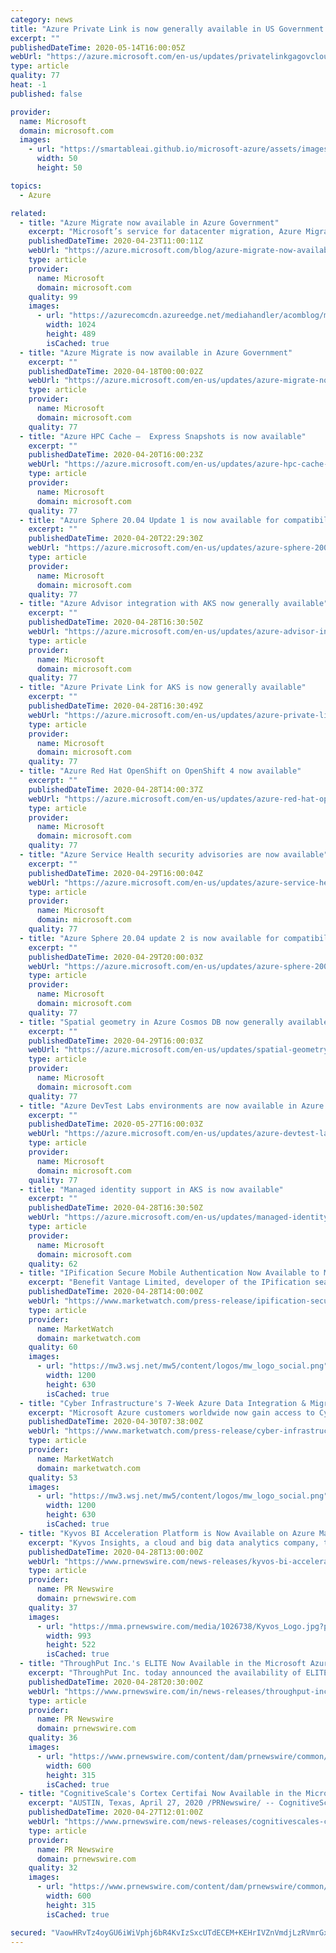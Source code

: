 ```yaml
---
category: news
title: "Azure Private Link is now generally available in US Government regions"
excerpt: ""
publishedDateTime: 2020-05-14T16:00:05Z
webUrl: "https://azure.microsoft.com/en-us/updates/privatelinkgagovcloud/"
type: article
quality: 77
heat: -1
published: false

provider:
  name: Microsoft
  domain: microsoft.com
  images:
    - url: "https://smartableai.github.io/microsoft-azure/assets/images/organizations/microsoft.com-50x50.jpg"
      width: 50
      height: 50

topics:
  - Azure

related:
  - title: "Azure Migrate now available in Azure Government"
    excerpt: "Microsoft’s service for datacenter migration, Azure Migrate, is now available in Azure Government—unlocking the whole range of functionality for government customers. Previously, Azure Migrate V1 was available to US Azure Government customers, which performed limited scale assessment for VMware workloads."
    publishedDateTime: 2020-04-23T11:00:11Z
    webUrl: "https://azure.microsoft.com/blog/azure-migrate-now-available-in-azure-government/"
    type: article
    provider:
      name: Microsoft
      domain: microsoft.com
    quality: 99
    images:
      - url: "https://azurecomcdn.azureedge.net/mediahandler/acomblog/media/Default/blog/a69c6248-11fa-477b-81e0-17d56596895a.jpg"
        width: 1024
        height: 489
        isCached: true
  - title: "Azure Migrate is now available in Azure Government"
    excerpt: ""
    publishedDateTime: 2020-04-18T00:00:02Z
    webUrl: "https://azure.microsoft.com/en-us/updates/azure-migrate-now-available-in-azure-government/"
    type: article
    provider:
      name: Microsoft
      domain: microsoft.com
    quality: 77
  - title: "Azure HPC Cache –  Express Snapshots is now available"
    excerpt: ""
    publishedDateTime: 2020-04-20T16:00:23Z
    webUrl: "https://azure.microsoft.com/en-us/updates/azure-hpc-cache-express-snapshots-is-now-available/"
    type: article
    provider:
      name: Microsoft
      domain: microsoft.com
    quality: 77
  - title: "Azure Sphere 20.04 Update 1 is now available for compatibility testing"
    excerpt: ""
    publishedDateTime: 2020-04-20T22:29:30Z
    webUrl: "https://azure.microsoft.com/en-us/updates/azure-sphere-2004-update-1-is-now-available-for-compatibility-testing/"
    type: article
    provider:
      name: Microsoft
      domain: microsoft.com
    quality: 77
  - title: "Azure Advisor integration with AKS now generally available"
    excerpt: ""
    publishedDateTime: 2020-04-28T16:30:50Z
    webUrl: "https://azure.microsoft.com/en-us/updates/azure-advisor-integration-with-aks-now-generally-available/"
    type: article
    provider:
      name: Microsoft
      domain: microsoft.com
    quality: 77
  - title: "Azure Private Link for AKS is now generally available"
    excerpt: ""
    publishedDateTime: 2020-04-28T16:30:49Z
    webUrl: "https://azure.microsoft.com/en-us/updates/azure-private-link-for-aks-is-now-generally-available/"
    type: article
    provider:
      name: Microsoft
      domain: microsoft.com
    quality: 77
  - title: "Azure Red Hat OpenShift on OpenShift 4 now available"
    excerpt: ""
    publishedDateTime: 2020-04-28T14:00:37Z
    webUrl: "https://azure.microsoft.com/en-us/updates/azure-red-hat-openshift-on-openshift-4-now-available/"
    type: article
    provider:
      name: Microsoft
      domain: microsoft.com
    quality: 77
  - title: "Azure Service Health security advisories are now available"
    excerpt: ""
    publishedDateTime: 2020-04-29T16:00:04Z
    webUrl: "https://azure.microsoft.com/en-us/updates/azure-service-health-security-advisories-are-now-available/"
    type: article
    provider:
      name: Microsoft
      domain: microsoft.com
    quality: 77
  - title: "Azure Sphere 20.04 update 2 is now available for compatibility testing"
    excerpt: ""
    publishedDateTime: 2020-04-29T20:00:03Z
    webUrl: "https://azure.microsoft.com/en-us/updates/azure-sphere-2004-update-2-is-now-available-for-compatibility-testing/"
    type: article
    provider:
      name: Microsoft
      domain: microsoft.com
    quality: 77
  - title: "Spatial geometry in Azure Cosmos DB now generally available"
    excerpt: ""
    publishedDateTime: 2020-04-29T16:00:03Z
    webUrl: "https://azure.microsoft.com/en-us/updates/spatial-geometry-in-azure-cosmos-db-now-generally-available/"
    type: article
    provider:
      name: Microsoft
      domain: microsoft.com
    quality: 77
  - title: "Azure DevTest Labs environments are now available in Azure Government"
    excerpt: ""
    publishedDateTime: 2020-05-27T16:00:03Z
    webUrl: "https://azure.microsoft.com/en-us/updates/azure-devtest-labs-environments-are-now-available-in-azure-government/"
    type: article
    provider:
      name: Microsoft
      domain: microsoft.com
    quality: 77
  - title: "Managed identity support in AKS is now available"
    excerpt: ""
    publishedDateTime: 2020-04-28T16:30:50Z
    webUrl: "https://azure.microsoft.com/en-us/updates/managed-identity-support-in-aks-is-now-available/"
    type: article
    provider:
      name: Microsoft
      domain: microsoft.com
    quality: 62
  - title: "IPification Secure Mobile Authentication Now Available to Microsoft Azure Active Directory B2C Customers"
    excerpt: "Benefit Vantage Limited, developer of the IPification seamless authentication solution, is proud to announce that we will enable global service providers"
    publishedDateTime: 2020-04-28T14:00:00Z
    webUrl: "https://www.marketwatch.com/press-release/ipification-secure-mobile-authentication-now-available-to-microsoft-azure-active-directory-b2c-customers-2020-04-28"
    type: article
    provider:
      name: MarketWatch
      domain: marketwatch.com
    quality: 60
    images:
      - url: "https://mw3.wsj.net/mw5/content/logos/mw_logo_social.png"
        width: 1200
        height: 630
        isCached: true
  - title: "Cyber Infrastructure's 7-Week Azure Data Integration & Migration Soln. Now Available in the Microsoft Azure Marketplace"
    excerpt: "Microsoft Azure customers worldwide now gain access to Cyber Infrastructure's implementation service SAN JOSE, CA,"
    publishedDateTime: 2020-04-30T07:38:00Z
    webUrl: "https://www.marketwatch.com/press-release/cyber-infrastructures-7-week-azure-data-integration-migration-soln-now-available-in-the-microsoft-azure-marketplace-2020-04-30"
    type: article
    provider:
      name: MarketWatch
      domain: marketwatch.com
    quality: 53
    images:
      - url: "https://mw3.wsj.net/mw5/content/logos/mw_logo_social.png"
        width: 1200
        height: 630
        isCached: true
  - title: "Kyvos BI Acceleration Platform is Now Available on Azure Marketplace"
    excerpt: "Kyvos Insights, a cloud and big data analytics company, today announced the availability of their cloud-native BI acceleration platform,"
    publishedDateTime: 2020-04-28T13:00:00Z
    webUrl: "https://www.prnewswire.com/news-releases/kyvos-bi-acceleration-platform-is-now-available-on-azure-marketplace-301046746.html"
    type: article
    provider:
      name: PR Newswire
      domain: prnewswire.com
    quality: 37
    images:
      - url: "https://mma.prnewswire.com/media/1026738/Kyvos_Logo.jpg?p=facebook"
        width: 993
        height: 522
        isCached: true
  - title: "ThroughPut Inc.'s ELITE Now Available in the Microsoft Azure Marketplace"
    excerpt: "ThroughPut Inc. today announced the availability of ELITE in the Microsoft Azure Marketplace, an online store providing applications"
    publishedDateTime: 2020-04-28T20:30:00Z
    webUrl: "https://www.prnewswire.com/in/news-releases/throughput-inc-s-elite-now-available-in-the-microsoft-azure-marketplace-838367579.html"
    type: article
    provider:
      name: PR Newswire
      domain: prnewswire.com
    quality: 36
    images:
      - url: "https://www.prnewswire.com/content/dam/prnewswire/common/prn_facebook_sharing_logo.jpg"
        width: 600
        height: 315
        isCached: true
  - title: "CognitiveScale's Cortex Certifai Now Available in the Microsoft Azure Marketplace"
    excerpt: "AUSTIN, Texas, April 27, 2020 /PRNewswire/ -- CognitiveScale, the Trusted AI Company, today announced the availability of Cortex Certifai (Certifai) in the Microsoft Azure Marketplace, an online ..."
    publishedDateTime: 2020-04-27T12:01:00Z
    webUrl: "https://www.prnewswire.com/news-releases/cognitivescales-cortex-certifai-now-available-in-the-microsoft-azure-marketplace-301047031.html"
    type: article
    provider:
      name: PR Newswire
      domain: prnewswire.com
    quality: 32
    images:
      - url: "https://www.prnewswire.com/content/dam/prnewswire/common/prn_facebook_sharing_logo.jpg"
        width: 600
        height: 315
        isCached: true

secured: "VaowHRvTz4oyGU6iWiVphj6bR4KvIzSxcUTdECEM+KEHrIVZnVmdjLzRVmrGxpQWYjTj9KXHPALUo5cNeNbs69ZTikF/wq2unc1+i+fsyS8fky0d6gNwGBxgLHyTNCdMEcaXwMiu0F/pJBFQ4Sad5nPJMZ/6d3wpU8xOttlasSWSs6joo515tazVxkytsTHftHizIpXXllz2gUNCQVUUOhLsaSeOwBRXdpKIXyvMDviEPHTe/SMxes8LB3K4nm849aDYz9fWLjBpFheR9h+ksI9QADeYqK0PK1QxZCXRZVvPOuXIfdVyaP2x1BTY+LQiMooI63zzXaTH9acK/7dE4w==;6peHhdG9XolgTzpl+8EpeQ=="
---
```


